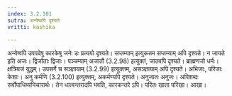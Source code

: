 ```yaml
---
index: 3.2.101
sutra: अन्येष्वपि दृश्यते
vritti: kashika

---
```

अन्येष्वपि उपपदेषु कारकेषु जनेः डः प्रत्ययो दृश्यते। सप्तम्याम् इत्युकतम सप्तम्याम् अपि दृश्यते। न जायते इति अजः। द्विर्जाताः द्विजाः। पञ्चम्याम् अजातौ (3.2.98) इत्युक्तं, जातवपि दृश्यते। ब्राह्मणजो धर्मः। क्षत्रियजं युद्धम्। उपसर्गे च सञ्ज्ञायाम् (3.2.99) इत्युक्तम्, असञ्ज्ञायाम् अपि दृश्यते। अभिजाः, परिजाः केशाः। अनु कर्मणि (3.2.100) इत्युक्तम्, अकर्मण्यपि दृश्यते। अनुजातः अनुजः। अपिशब्दः सर्वोपाधिव्यभिचारार्थः। तेन धात्वन्तरादपि भवति, कारकन्तरे ऽपि। परितः खाता परिखा। आखा।